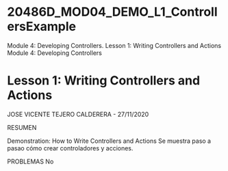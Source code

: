 # 20486D_MOD04_DEMO_L1_ControllersExample
Module 4: Developing Controllers.  Lesson 1: Writing Controllers and Actions
Module 4: Developing Controllers
# Lesson 1: Writing Controllers and Actions



JOSE VICENTE TEJERO CALDERERA - 27/11/2020

RESUMEN

Demonstration: How to Write Controllers and Actions
Se muestra paso a pasao cómo crear controladores y acciones.

PROBLEMAS
No
